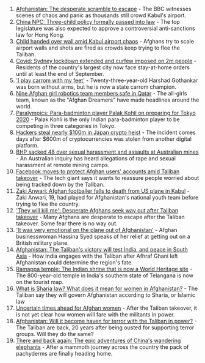 1. [Afghanistan: The desperate scramble to escape](https://www.bbc.co.uk/news/world-asia-58286000) - The BBC witnesses scenes of chaos and panic as thousands still crowd Kabul's airport.
2. [China NPC: Three-child policy formally passed into law](https://www.bbc.co.uk/news/world-asia-china-58277473) - The top legislature was also expected to approve a controversial anti-sanctions law for Hong Kong.
3. [Child handed over wall amid Kabul airport chaos](https://www.bbc.co.uk/news/world-asia-58267756) - Afghans try to scale airport walls and shots are fired as crowds keep trying to flee the Taliban.
4. [Covid: Sydney lockdown extended and curfew imposed on 2m people](https://www.bbc.co.uk/news/world-australia-58277503) - Residents of the country's largest city now face stay-at-home orders until at least the end of September.
5. ['I play carrom with my feet'](https://www.bbc.co.uk/news/world-asia-india-58265853) - Twenty-three-year-old Harshad Gothankar was born without arms, but he is now a state carrom champion.
6. [Nine Afghan girl robotics team members safe in Qatar](https://www.bbc.co.uk/news/world-us-canada-58286398) - The all-girls team, known as the "Afghan Dreamers" have made headlines around the world.
7. [Paralympics: Para-badminton player Palak Kohli on preparing for Tokyo 2020](https://www.bbc.co.uk/news/world-asia-58271771) - Palak Kohli is the only Indian para-badminton player to be competing in three categories in Tokyo.
8. [Hackers steal nearly $100m in Japan crypto heist](https://www.bbc.co.uk/news/business-58277359) - The incident comes days after $600m of cryptocurrencies was stolen from another digital platform.
9. [BHP sacked 48 over sexual harassment and assaults at Australian mines](https://www.bbc.co.uk/news/world-australia-58278104) - An Australian inquiry has heard allegations of rape and sexual harassment at remote mining camps.
10. [Facebook moves to protect Afghan users' accounts amid Taliban takeover](https://www.bbc.co.uk/news/technology-58277175) - The tech giant says it wants to reassure people worried about being tracked down by the Taliban.
11. [Zaki Anwari: Afghan footballer falls to death from US plane in Kabul](https://www.bbc.co.uk/news/world-asia-58272740) - Zaki Anwari, 19, had played for Afghanistan's national youth team before trying to flee the country.
12. ['They will kill me': Desperate Afghans seek way out after Taliban takeover](https://www.bbc.co.uk/news/world-asia-58286372) - Many Afghans are desperate to escape after the Taliban takeover. Some fear there is no way out.
13. ['It was very emotional on the plane out of Afghanistan'](https://www.bbc.co.uk/news/uk-58256816) - Afghan businesswoman Hassina Syed speaks of her relief at getting out on a British military plane.
14. [Afghanistan: The Taliban's victory will test India, and peace in South Asia](https://www.bbc.co.uk/news/world-asia-india-58240301) - How India engages with the Taliban after Afhraf Ghani left Afghanistan could determine the region's fate.
15. [Ramappa temple: The Indian shrine that is now a World Heritage site](https://www.bbc.co.uk/news/world-asia-india-58255574) - The 800-year-old temple in India's southern state of Telangana is now on the tourist map.
16. [What is Sharia law? What does it mean for women in Afghanistan?](https://www.bbc.co.uk/news/world-27307249) - The Taliban say they will govern Afghanistan according to Sharia, or Islamic law
17. [Uncertain times ahead for Afghan women](https://www.bbc.co.uk/news/world-asia-58244017) - After the Taliban takeover, it is not yet clear how women will fare with the militants in power.
18. [Afghanistan: Will it become haven for terror with the Taliban in power?](https://www.bbc.co.uk/news/world-asia-58232041) - The Taliban are back, 20 years after being ousted for supporting terror groups. Will they do the same?
19. [There and back again: The epic adventures of China's wandering elephants](https://www.bbc.co.uk/news/world-asia-china-58196663) - After a mammoth journey across the country the pack of pachyderms are finally heading home.
